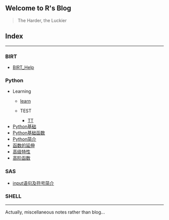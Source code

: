 ## Welcome to R's Blog 
> The Harder, the Luckier

## Index

---

### BIRT
- [BIRT_Help](./BIRT/BIRT_Help.md)

### Python

- Learning
	- [learn](./Python/Learning/learn.test)

	- TEST
		- [TT](./Python/Learning/TEST/TT.CD)
- [Python基础](./Python/Python基础.md)
- [Python基础函数](./Python/Python基础函数.md)
- [Python简介](./Python/Python简介.md)
- [函数的延伸](./Python/函数的延伸.md)
- [高级特性](./Python/高级特性.md)
- [高阶函数](./Python/高阶函数.md)

### SAS
- [input语句及符号简介](./SAS/input语句及符号简介.md)

### SHELL

---
Actually, miscellaneous notes rather than blog...
